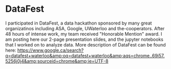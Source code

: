 # DataFest
I participated in DataFest, a data hackathon sponsored by many great organizatinos including ASA, Google, UWaterloo and the-cooperators. After 48 hours of intense work, my team received "Honorable Mention" award. I am posting here our 2-page presentation slides, and the jupyter notebooks that I worked on to analyze data. More description of DataFest can be found here: https://www.google.ca/search?q=datafest+waterloo&amp;oq=datafest+waterloo&amp;aqs=chrome..69i57.5256j0j4&amp;sourceid=chrome&amp;ie=UTF-8
